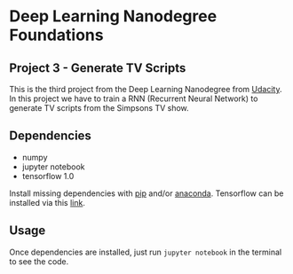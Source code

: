 # Deep Learning Nanodegree Foundations

## Project 3 - Generate TV Scripts

This is the third project from the Deep Learning Nanodegree from [Udacity](https://www.udacity.com/).
In this project we have to train a RNN (Recurrent Neural Network) to generate TV scripts from the Simpsons TV show.

## Dependencies

* numpy
* jupyter notebook
* tensorflow 1.0

Install missing dependencies with [pip](https://pip.pypa.io/en/stable/) and/or [anaconda](https://www.continuum.io/downloads). Tensorflow can be installed via this [link](https://www.tensorflow.org/install/).

## Usage

Once dependencies are installed, just run `jupyter notebook` in the terminal to see the code.